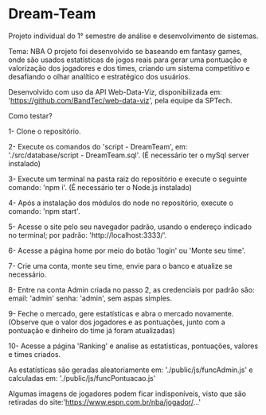# Dream-Team
Projeto individual do 1° semestre de análise e desenvolvimento de sistemas.

Tema: NBA
O projeto foi desenvolvido se baseando em fantasy games, onde são usados estatísticas de jogos reais para gerar uma pontuação e valorização dos jogadores e dos times, criando um sistema competitivo e desafiando o olhar analítico e estratégico dos usuários.

Desenvolvido com uso da API Web-Data-Viz, disponibilizada em: 'https://github.com/BandTec/web-data-viz', pela equipe da SPTech.

Como testar?

1- Clone o repositório.

2- Execute os comandos do 'script - DreamTeam', em: './src/database/script - DreamTeam.sql'.
(É necessário ter o mySql server instalado)

3- Execute um terminal na pasta raiz do repositório e execute o seguinte comando: 'npm i'.
(É necessário ter o Node.js instalado)

4- Após a instalação dos módulos do node no repositório, execute o comando: 'npm start'.

5- Acesse o site pelo seu navegador padrão, usando o endereço indicado no terminal; por padrão: 'http://localhost:3333/'.

6- Acesse a página home por meio do botão 'login' ou 'Monte seu time'.

7- Crie uma conta, monte seu time, envie para o banco e atualize se necessário.

8- Entre na conta Admin criada no passo 2, as credenciais por padrão são: email: 'admin' senha: 'admin', sem aspas simples.

9- Feche o mercado, gere estatísticas e abra o mercado novamente.
(Observe que o valor dos jogadores e as pontuações, junto com a pontuação e dinheiro do time já foram atualizadas)

10- Acesse a página 'Ranking' e analise as estatísticas, pontuações, valores e times criados.

As estatísticas são geradas aleatoriamente em: './public/js/funcAdmin.js' e calculadas em: './public/js/funcPontuacao.js'

Algumas imagens de jogadores podem ficar indisponíveis, visto que são retiradas do site:'https://www.espn.com.br/nba/jogador/...'

